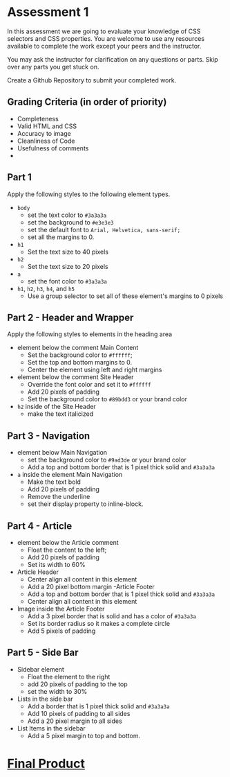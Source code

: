 # Assessment 1
In this  assessment we are going to evaluate your knowledge of CSS selectors and CSS properties.  You are welcome to use any resources available to complete the work except your peers and the instructor.

You may ask the instructor for clarification on any questions or parts. Skip over any parts you get stuck on.  

Create a Github Repository to submit your completed work. 


## Grading Criteria (in order of priority)
- Completeness
- Valid HTML and CSS
- Accuracy to image
- Cleanliness of Code
- Usefulness of comments
- 

## Part 1
Apply the following styles to the following element types.

- `body`
  - set the text color to `#3a3a3a`
  - set the background to `#e3e3e3`
  - set the default font to `Arial, Helvetica, sans-serif;`
  - set all the margins to 0.
- `h1`
    - Set the text size to 40 pixels
- `h2`
    - Set the text size to 20 pixels
- `a`
  - set the font color to `#3a3a3a`
- `h1`, `h2`, `h3`, `h4`, and `h5`
  - Use a group selector to set all of these element's margins to 0 pixels


## Part 2 - Header and Wrapper
Apply the following styles to elements in the heading area

- element below the comment Main Content
    - Set the background color to `#ffffff`;
    - Set the top and bottom margins to 0.
    - Center the element using left and right margins
- element below the comment Site Header 
    - Override the font color and set it to `#ffffff`
    - Add 20 pixels of padding
    - Set the background color to `#89bdd3` or your brand color
- `h2` inside of the Site Header
    - make the text italicized 

## Part 3 - Navigation
- element below Main Navigation
    - set the background color to `#9ad3de` or your brand color
    - Add a top and bottom border that is 1 pixel thick solid and `#3a3a3a`
- `a` inside the element Main Navigation
    - Make the text bold
    - Add 20 pixels of padding
    - Remove the underline 
    - set their display property to inline-block.

## Part 4 - Article
- element  below the Article comment
    - Float the content to the left;
    - Add 20 pixels of padding
    - Set its width to 60%
- Article Header
    - Center align all content in this element
    - Add a 20 pixel bottom margin
-Article Footer 
    - Add a top and bottom border that is 1 pixel thick solid and `#3a3a3a`
    - Center align all content in this element
- Image inside the Article Footer
    - Add a 3 pixel border that is solid and has a color of `#3a3a3a`
    - Set its border radius so it makes a complete circle
    - Add 5 pixels of padding

## Part 5 - Side Bar
- Sidebar element
    - Float the element to the right
    - add 20 pixels of padding to the top
    - set the width to 30%
- Lists in the side bar
    - Add a border that is 1 pixel thick solid and `#3a3a3a`
    - Add 10 pixels of padding to all sides
    - Add a 20 pixel margin to all sides
- List Items in the sidebar
    - Add a 5 pixel margin to top and bottom.

# [Final Product](final.png)

